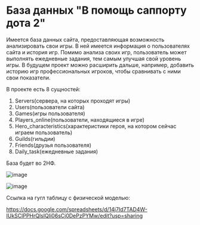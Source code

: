 # База данных "В помощь саппорту дота 2"
Имеется база данных сайта, предоставляющая возможность анализировать свои игры. В ней имеется информация о пользователях сайта и история игр. Помимо анализа своих игр, пользователь может выполнять ежедневные задания, тем самым улучшая свой уровень игры. В будущем проект можно расширить дальше, например, добавить историю игр профессиональных игроков, чтобы сравнивать с ними свои показатели.

В проекте есть 8 сущностей: 
1.	Servers(сервера, на которых проходят игры)
2.	Users(пользователи сайта)
3.	Games(игры пользователя)
4.	Players_online(пользователи, находящиеся в игре)
5.	Hero_characteristics(характеристики героя, на котором сейчас играем пользователь)
6.	Guilds(гильдии)
7.	Friends(друзья пользователя)
8.	Daily_task(ежедневные задания)

База будет во 2НФ.

![image](https://user-images.githubusercontent.com/103956127/228664215-b1520eff-a0c5-4d92-b359-f9521e773454.png)

![image](https://user-images.githubusercontent.com/103956127/228664854-feb1f0df-3268-4678-9b0d-0cf0d01ca186.png)

Ссылка на гугл таблицу с физической моделью:

https://docs.google.com/spreadsheets/d/14j7Id7TAD4W-IUkSClPPHrQlsIQIi06sCj0DePzPYMw/edit?usp=sharing

